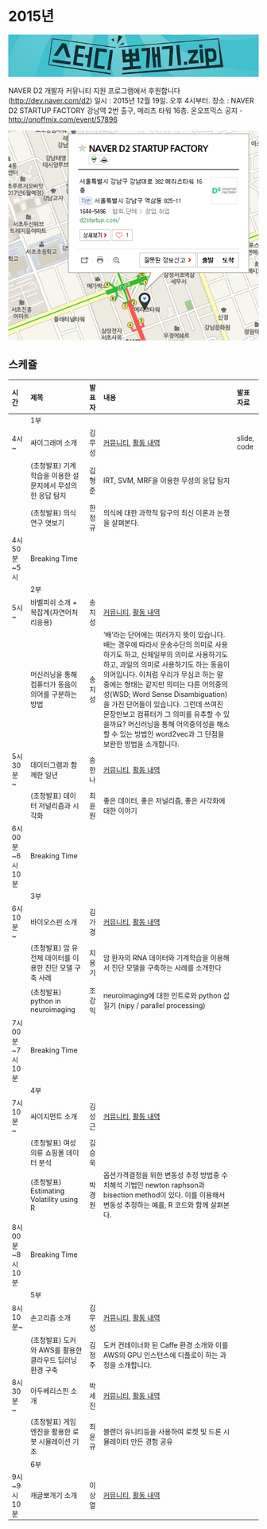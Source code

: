 # 2015년

![](img/title.jpg)

 NAVER D2 개발자 커뮤니티 지원 프로그램에서 후원합니다(http://dev.naver.com/d2)
 일시 : 2015년 12월 19일. 오후 4시부터.
 장소 : NAVER D2 STARTUP FACTORY
       강남역 2번 출구, 메리츠 타워 16층.
 온오프믹스 공지 - http://onoffmix.com/event/57896

![](img/d2.png)

## 스케쥴

|    시간        |      제목                                | 발표자  |  내용   |   발표자료                                         |
|:---	         |:---	                                  |:---	    |:---	 |:---	                                               |
|                | 1부                                    |         |         |                                                    |
|4시 ~           | 싸이그래머 소개                        | 김무성  |  [커뮤니티](https://www.facebook.com/groups/psygrammer/), [활동 내역](http://psygrammer.github.io/)       |   slide, code  |
|                | (초청발표) 기계학습을 이용한 설문지에서 무성의한 응답 탐지 | 김형준  | IRT, SVM, MRF을 이용한 무성의 응답 탐지  |   |
|                | (초청발표) 의식연구 엿보기             | 한정규  | 의식에 대한 과학적 탐구의 최신 이론과 논쟁을 살펴본다.        |   |
|4시50분~5시     | Breaking Time                          |         |         |                      |
|                | 2부                                    |         |         |                      |
|5시 ~           | 바벨피쉬 소개 + 복잡계(자연어처리응용) | 송치성  |   [커뮤니티](https://www.facebook.com/groups/babelPish/), [활동 내역](http://babelpish.github.io)      |                                                     |
|                | 머신러닝을 통해 컴퓨터가 동음이의어를 구분하는 방법                      | 송치성  | ‘배’라는 단어에는 여러가지 뜻이 있습니다. 배는 경우에 따라서 운송수단의 의미로 사용하기도 하고, 신체일부의 의미로 사용하기도 하고, 과일의 의미로 사용하기도 하는 동음이의어입니다. 이처럼 우리가 무심코 하는 말 중에는 형태는 같지만 의미는 다른 어의중의성(WSD; Word Sense Disambiguation)을 가진 단어들이 있습니다. 그런데 쓰여진 문장만보고 컴퓨터가 그 의미를 유추할 수 있을까요? 머신러닝을 통해 어의중의성을 해소할 수 있는 방법인 word2vec과 그 단점을 보완한 방법을 소개합니다.        |                                                     |
|5시30분 ~       | 데이터그램과 함께한 일년               | 송한나  |  [커뮤니티](https://www.facebook.com/groups/datergram/), [활동 내역](http://datergram.github.io/)       |                                                            |
|                | (초청발표) 데이터 저널리즘과 시각화| 최윤원  |  좋은 데이터, 좋은 저널리즘, 좋은 시각화에 대한 이야기       |                                                           |
|6시00분~6시10분 | Breaking Time                          |         |         |                                                     |
|                | 3부                                    |         |         |                      |
|6시10분 ~       | 바이오스핀 소개                        | 김가경  |   [커뮤니티](https://www.facebook.com/groups/biospin/), [활동 내역](http://biospin.github.io)      |                                                     |
|                | (초청발표) 암 유전체 데이터를 이용한 진단 모델 구축 사례 | 지용기  |    암 환자의 RNA 데이터와 기계학습을 이용해서 진단 모델을 구축하는 사례를 소개한다     |           |
|                | (초청발표) python in neuroimaging  | 조강익  |  neuroimaging에 대한 인트로와 python 삽질기 (nipy / parallel processing) |                                                |
|7시00분~7시10분 | Breaking Time                          |         |         |                                                            |
|                | 4부                                    |         |         |                      |
|7시10분 ~       | 싸이지먼트 소개                        | 김성근  |  [커뮤니티](https://www.facebook.com/groups/psygement/), [활동 내역](http://psygement.github.io/)       | |
|                | (초청발표) 여성 의류 쇼핑몰 데이터 분석 | 김승욱  |   |      |
|                | (초청발표) Estimating Volatility using R | 박경원  | 옵션가격결정을 위한 변동성 추정 방법중 수치해석 기법인 newton raphson과 bisection method이 있다. 이를 이용해서 변동성 추정하는 예를, R 코드와 함께 살펴본다.  |      |
|8시00분~8시 10분    | Breaking Time                          |         |         |                                                             |
|                | 5부                                    |         |         |                      |
|8시10분~        | 손고리즘 소개                          | 김무성  |    [커뮤니티](https://www.facebook.com/groups/songorithm/), [활동 내역](http://songorithm.github.io/)     |                                                             |
|                | (초청발표) 도커와 AWS를 활용한 클라우드 딥러닝 환경 구축  | 김정주  |  도커 컨테이너화 된 Caffe 환경 소개와 이를 AWS의 GPU 인스턴스에 디플로이 하는 과정을 소개합니다.        |              |
|8시30분 ~       | 아두베리스핀 소개                      | 박세진  |    [커뮤니티](https://www.facebook.com/groups/arduberryspin/), [활동 내역](http://arduberryspin.github.io)              |                                                                                                         |
|                | (초청발표) 게임엔진을 활용한 로봇 시뮬레이션 기초 | 최윤규  | 블랜더 유니티등을 사용하여 로켓 및 드론 시뮬레이터 만든 경험 공유 |                                               |
|                | 6부                                    |         |         |                      |
|9시~9시 10분     | 캐글뽀개기 소개                        | 이상열  |  [커뮤니티](https://www.facebook.com/groups/kagglebreak/), [활동 내역](http://kagglebreak.github.io)       |    |
